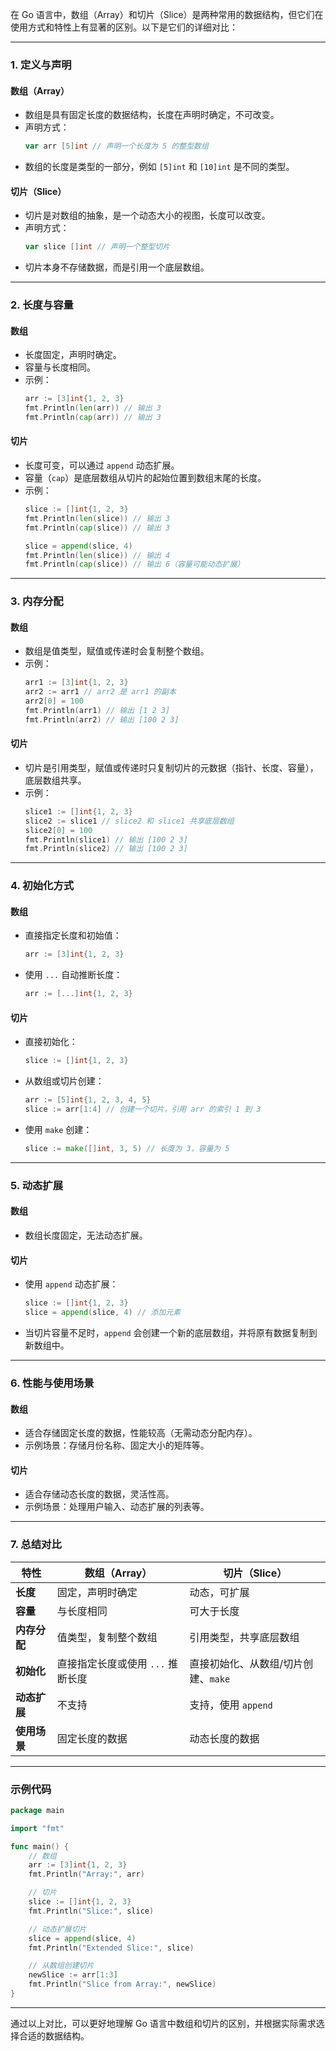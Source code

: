在 Go 语言中，数组（Array）和切片（Slice）是两种常用的数据结构，但它们在使用方式和特性上有显著的区别。以下是它们的详细对比：

---

### 1. **定义与声明**
#### 数组（Array）
- 数组是具有固定长度的数据结构，长度在声明时确定，不可改变。
- 声明方式：
  ```go
  var arr [5]int // 声明一个长度为 5 的整型数组
  ```
- 数组的长度是类型的一部分，例如 `[5]int` 和 `[10]int` 是不同的类型。

#### 切片（Slice）
- 切片是对数组的抽象，是一个动态大小的视图，长度可以改变。
- 声明方式：
  ```go
  var slice []int // 声明一个整型切片
  ```
- 切片本身不存储数据，而是引用一个底层数组。

---

### 2. **长度与容量**
#### 数组
- 长度固定，声明时确定。
- 容量与长度相同。
- 示例：
  ```go
  arr := [3]int{1, 2, 3}
  fmt.Println(len(arr)) // 输出 3
  fmt.Println(cap(arr)) // 输出 3
  ```

#### 切片
- 长度可变，可以通过 `append` 动态扩展。
- 容量（`cap`）是底层数组从切片的起始位置到数组末尾的长度。
- 示例：
  ```go
  slice := []int{1, 2, 3}
  fmt.Println(len(slice)) // 输出 3
  fmt.Println(cap(slice)) // 输出 3
  
  slice = append(slice, 4)
  fmt.Println(len(slice)) // 输出 4
  fmt.Println(cap(slice)) // 输出 6（容量可能动态扩展）
  ```

---

### 3. **内存分配**
#### 数组
- 数组是值类型，赋值或传递时会复制整个数组。
- 示例：
  ```go
  arr1 := [3]int{1, 2, 3}
  arr2 := arr1 // arr2 是 arr1 的副本
  arr2[0] = 100
  fmt.Println(arr1) // 输出 [1 2 3]
  fmt.Println(arr2) // 输出 [100 2 3]
  ```

#### 切片
- 切片是引用类型，赋值或传递时只复制切片的元数据（指针、长度、容量），底层数组共享。
- 示例：
  ```go
  slice1 := []int{1, 2, 3}
  slice2 := slice1 // slice2 和 slice1 共享底层数组
  slice2[0] = 100
  fmt.Println(slice1) // 输出 [100 2 3]
  fmt.Println(slice2) // 输出 [100 2 3]
  ```

---

### 4. **初始化方式**
#### 数组
- 直接指定长度和初始值：
  ```go
  arr := [3]int{1, 2, 3}
  ```
- 使用 `...` 自动推断长度：
  ```go
  arr := [...]int{1, 2, 3}
  ```

#### 切片
- 直接初始化：
  ```go
  slice := []int{1, 2, 3}
  ```
- 从数组或切片创建：
  ```go
  arr := [5]int{1, 2, 3, 4, 5}
  slice := arr[1:4] // 创建一个切片，引用 arr 的索引 1 到 3
  ```
- 使用 `make` 创建：
  ```go
  slice := make([]int, 3, 5) // 长度为 3，容量为 5
  ```

---

### 5. **动态扩展**
#### 数组
- 数组长度固定，无法动态扩展。

#### 切片
- 使用 `append` 动态扩展：
  ```go
  slice := []int{1, 2, 3}
  slice = append(slice, 4) // 添加元素
  ```
- 当切片容量不足时，`append` 会创建一个新的底层数组，并将原有数据复制到新数组中。

---

### 6. **性能与使用场景**
#### 数组
- 适合存储固定长度的数据，性能较高（无需动态分配内存）。
- 示例场景：存储月份名称、固定大小的矩阵等。

#### 切片
- 适合存储动态长度的数据，灵活性高。
- 示例场景：处理用户输入、动态扩展的列表等。

---

### 7. **总结对比**
| 特性         | 数组（Array）                     | 切片（Slice）                       |
| ------------ | --------------------------------- | ----------------------------------- |
| **长度**     | 固定，声明时确定                  | 动态，可扩展                        |
| **容量**     | 与长度相同                        | 可大于长度                          |
| **内存分配** | 值类型，复制整个数组              | 引用类型，共享底层数组              |
| **初始化**   | 直接指定长度或使用 `...` 推断长度 | 直接初始化、从数组/切片创建、`make` |
| **动态扩展** | 不支持                            | 支持，使用 `append`                 |
| **使用场景** | 固定长度的数据                    | 动态长度的数据                      |

---

### 示例代码
```go
package main

import "fmt"

func main() {
    // 数组
    arr := [3]int{1, 2, 3}
    fmt.Println("Array:", arr)

    // 切片
    slice := []int{1, 2, 3}
    fmt.Println("Slice:", slice)

    // 动态扩展切片
    slice = append(slice, 4)
    fmt.Println("Extended Slice:", slice)

    // 从数组创建切片
    newSlice := arr[1:3]
    fmt.Println("Slice from Array:", newSlice)
}
```

---

通过以上对比，可以更好地理解 Go 语言中数组和切片的区别，并根据实际需求选择合适的数据结构。